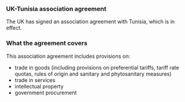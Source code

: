 ### UK-Tunisia association agreement

The UK has signed an association agreement with Tunisia, which is in effect.

### What the agreement covers

This association agreement includes provisions on:

- trade in goods (including provisions on preferential tariffs, tariff rate quotas, rules of origin and sanitary and phytosanitary measures)
- trade in services
- intellectual property
- government procurement
